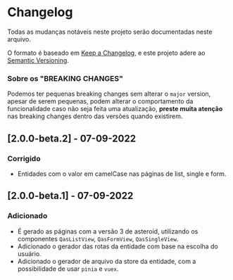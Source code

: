 # Changelog
Todas as mudanças notáveis neste projeto serão documentadas neste arquivo.

O formato é baseado em [Keep a Changelog](https://keepachangelog.com/pt-BR/1.0.0/),
e este projeto adere ao [Semantic Versioning](https://semver.org/spec/v2.0.0.html).

### Sobre os "BREAKING CHANGES"
Podemos ter pequenas breaking changes sem alterar o `major` version, apesar de serem pequenas, podem alterar o comportamento da funcionalidade caso não seja feita uma atualização, **preste muita atenção** nas breaking changes dentro das versões quando existirem.

## [2.0.0-beta.2] - 07-09-2022

### Corrigido
- Entidades com o valor em camelCase nas páginas de list, single e form.

## [2.0.0-beta.1] - 07-09-2022
### Adicionado
- É gerado as páginas com a versão 3 de asteroid, utilizando os componentes `QasListView`, `QasFormView`, `QasSingleView`.
- Adicionado o gerador das rotas da entidade com base na escolha do usuário.
- Adicionado o gerador de arquivo da store da entidade, com a possibilidade de usar `pinia` e `vuex`.
